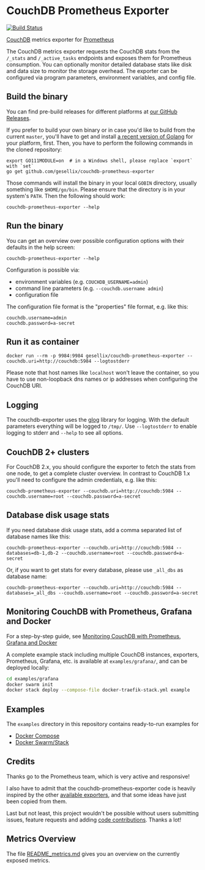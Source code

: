 # CouchDB Prometheus Exporter

[![Build Status](https://travis-ci.org/gesellix/couchdb-prometheus-exporter.svg?branch=master)](https://travis-ci.org/gesellix/couchdb-prometheus-exporter)

[CouchDB](http://couchdb.apache.org/) metrics exporter for [Prometheus](http://prometheus.io/)

The CouchDB metrics exporter requests the CouchDB stats from the `/_stats` and `/_active_tasks` endpoints and 
exposes them for Prometheus consumption. You can optionally monitor detailed database stats like
disk and data size to monitor the storage overhead. The exporter can be configured via program parameters,
environment variables, and config file.

## Build the binary

You can find pre-build releases for different platforms at [our GitHub Releases](https://github.com/gesellix/couchdb-prometheus-exporter/releases).

If you prefer to build your own binary or in case you'd like to build from the current `master`,
you'll have to get and install [a recent version of Golang](https://golang.org/dl/) for your platform, first.
Then, you have to perform the following commands in the cloned repository:

````shell script
export GO111MODULE=on  # in a Windows shell, please replace `export` with `set`
go get github.com/gesellix/couchdb-prometheus-exporter
````

Those commands will install the binary in your local `GOBIN` directory, usually something like
`$HOME/go/bin`. Please ensure that the directory is in your system's `PATH`. Then the following
should work:

````shell script
couchdb-prometheus-exporter --help
````

## Run the binary

You can get an overview over possible configuration options with their defaults in the help screen:

    couchdb-prometheus-exporter --help

Configuration is possible via:

- environment variables (e.g. `COUCHDB_USERNAME=admin`)
- command line parameters (e.g. `--couchdb.username admin`)
- configuration file

The configuration file format is the "properties" file format, e.g. like this:

````properties
couchdb.username=admin
couchdb.password=a-secret
````

## Run it as container

    docker run --rm -p 9984:9984 gesellix/couchdb-prometheus-exporter --couchdb.uri=http://couchdb:5984 --logtostderr

Please note that host names like `localhost` won't leave the container, so you have to use non-loopback
dns names or ip addresses when configuring the CouchDB URI.

## Logging

The couchdb-exporter uses the [glog](https://godoc.org/github.com/golang/glog) library for logging.
With the default parameters everything will be logged to `/tmp/`.
Use `--logtostderr` to enable logging to stderr and `--help` to see all options.

## CouchDB 2+ clusters

For CouchDB 2.x, you should configure the exporter to fetch the stats from one node, to get
a complete cluster overview. In contrast to CouchDB 1.x you'll need to configure the admin
credentials, e.g. like this:

    couchdb-prometheus-exporter --couchdb.uri=http://couchdb:5984 --couchdb.username=root --couchdb.password=a-secret

## Database disk usage stats

If you need database disk usage stats, add a comma separated list of database names like this:

    couchdb-prometheus-exporter --couchdb.uri=http://couchdb:5984 --databases=db-1,db-2 --couchdb.username=root --couchdb.password=a-secret

Or, if you want to get stats for every database, please use `_all_dbs` as database name:

    couchdb-prometheus-exporter --couchdb.uri=http://couchdb:5984 --databases=_all_dbs --couchdb.username=root --couchdb.password=a-secret

## Monitoring CouchDB with Prometheus, Grafana and Docker

For a step-by-step guide, see [Monitoring CouchDB with Prometheus, Grafana and Docker](https://medium.com/@redgeoff/monitoring-couchdb-with-prometheus-grafana-and-docker-4693bc8408f0)

A complete example stack including multiple CouchDB instances, exporters, Prometheus, Grafana, etc. is available at `examples/grafana/`, and can be deployed locally:

````bash
cd examples/grafana
docker swarm init
docker stack deploy --compose-file docker-traefik-stack.yml example
````

## Examples

The `examples` directory in this repository contains ready-to-run examples for

- [Docker Compose](examples/compose/README.md)
- [Docker Swarm/Stack](examples/stack/README.md)

## Credits

Thanks go to the Prometheus team, which is very active and responsive!

I also have to admit that the couchdb-prometheus-exporter code is heavily inspired by 
the other [available exporters](http://prometheus.io/docs/instrumenting/exporters/), 
and that some ideas have just been copied from them.

Last but not least, this project wouldn't be possible without users submitting issues,
feature requests and adding [code contributions](https://github.com/gesellix/couchdb-prometheus-exporter/graphs/contributors).
Thanks a lot!

## Metrics Overview
The file [README_metrics.md](https://github.com/gesellix/couchdb-prometheus-exporter/blob/master/README_metrics.md) gives you an overview on the currently exposed metrics.

